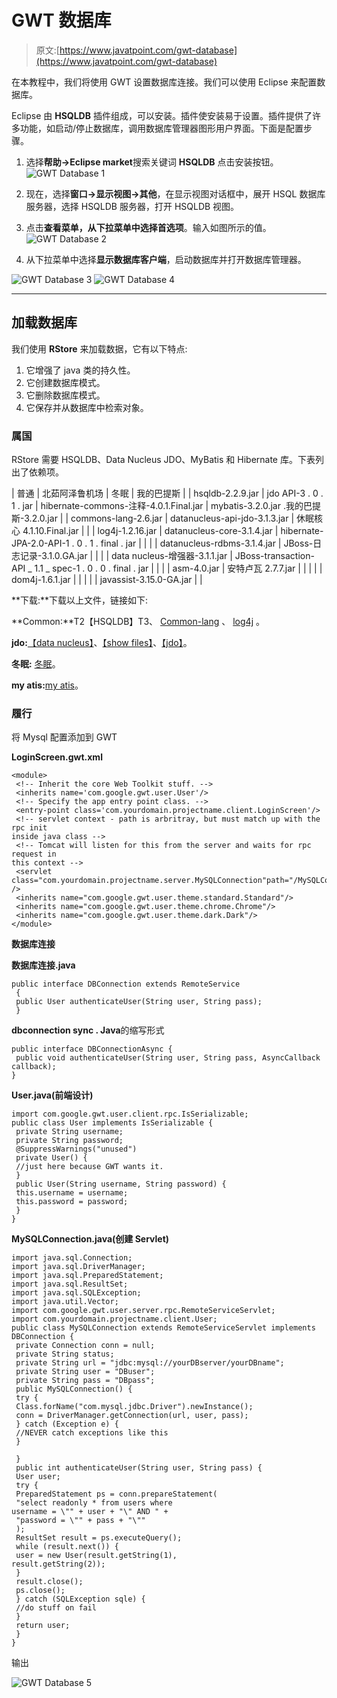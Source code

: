 # GWT 数据库

> 原文:[https://www.javatpoint.com/gwt-database](https://www.javatpoint.com/gwt-database)

在本教程中，我们将使用 GWT 设置数据库连接。我们可以使用 Eclipse 来配置数据库。

Eclipse 由 **HSQLDB** 插件组成，可以安装。插件使安装易于设置。插件提供了许多功能，如启动/停止数据库，调用数据库管理器图形用户界面。下面是配置步骤。

1.  选择**帮助→Eclipse market**搜索关键词 **HSQLDB** 点击安装按钮。
![GWT Database 1](../Images/899d72b4c7516b706e1a6cdf845ba3ff.png)

3.  现在，选择**窗口→显示视图→其他**，在显示视图对话框中，展开 HSQL 数据库服务器，选择 HSQLDB 服务器，打开 HSQLDB 视图。
4.  点击**查看菜单，从下拉菜单中选择首选项**。输入如图所示的值。
![GWT Database 2](../Images/163f75be7853a4b899a3273bc21a186f.png)

6.  从下拉菜单中选择**显示数据库客户端**，启动数据库并打开数据库管理器。

![GWT Database 3](../Images/97d08f0fc88a65822d00c666f8adaac1.png)
![GWT Database 4](../Images/9e215c25b78f9b25238f26934cc900ad.png)

* * *

## 加载数据库

我们使用 **RStore** 来加载数据，它有以下特点:

1.  它增强了 java 类的持久性。
2.  它创建数据库模式。
3.  它删除数据库模式。
4.  它保存并从数据库中检索对象。

### 属国

RStore 需要 HSQLDB、Data Nucleus JDO、MyBatis 和 Hibernate 库。下表列出了依赖项。

| 普通 | 北茹阿泽鲁机场 | 冬眠 | 我的巴提斯 |
| hsqldb-2.2.9.jar | jdo API-3 . 0 . 1 . jar | hibernate-commons-注释-4.0.1.Final.jar | mybatis-3.2.0.jar .我的巴提斯-3.2.0.jar |
| commons-lang-2.6.jar | datanucleus-api-jdo-3.1.3.jar | 休眠核心 4.1.10.Final.jar |  |
| log4j-1.2.16.jar | datanucleus-core-3.1.4.jar | hibernate-JPA-2.0-API-1 . 0 . 1 . final . jar |  |
|  | datanucleus-rdbms-3.1.4.jar | JBoss-日志记录-3.1.0.GA.jar |  |
|  | data nucleus-增强器-3.1.1.jar | JBoss-transaction-API _ 1.1 _ spec-1 . 0 . 0 . final . jar |  |
|  | asm-4.0.jar | 安特卢瓦 2.7.7.jar |  |
|  |  | dom4j-1.6.1.jar |  |
|  |  | javassist-3.15.0-GA.jar |  |

**下载:**下载以上文件，链接如下:

**Common:**T2【HSQLDB】T3、 [Common-lang](https://commons.apache.org/proper/commons-lang//download_lang.cgi) 、 [log4j](https://logging.apache.org/log4j/1.2/download.html) 。

**jdo:**[【data nucleus】](https://sourceforge.net/projects/datanucleus/files/datanucleus-accessplatform/)、[【show files】](http://forge.ow2.org/project/showfiles.php?group_id=23)、[【jdo】](https://db.apache.org/jdo/downloads.html)。

**冬眠:** [冬眠](https://sourceforge.net/projects/hibernate/files/hibernate4/)。

**my atis:**[my atis](https://code.google.com/p/mybatis/)。

### 履行

将 Mysql 配置添加到 GWT

**LoginScreen.gwt.xml**

```
<module>
 <!-- Inherit the core Web Toolkit stuff. -->
 <inherits name='com.google.gwt.user.User'/>
 <!-- Specify the app entry point class. -->
 <entry-point class='com.yourdomain.projectname.client.LoginScreen'/>
 <!-- servlet context - path is arbritray, but must match up with the rpc init
inside java class -->
 <!-- Tomcat will listen for this from the server and waits for rpc request in
this context -->
 <servlet class="com.yourdomain.projectname.server.MySQLConnection"path="/MySQLConnection" />
 <inherits name="com.google.gwt.user.theme.standard.Standard"/>
 <inherits name="com.google.gwt.user.theme.chrome.Chrome"/>
 <inherits name="com.google.gwt.user.theme.dark.Dark"/>
</module>

```

**数据库连接**

**数据库连接.java**

```
public interface DBConnection extends RemoteService
 {
 public User authenticateUser(String user, String pass);
 }

```

**dbconnection sync . Java**的缩写形式

```
public interface DBConnectionAsync {
 public void authenticateUser(String user, String pass, AsyncCallback callback);
} 
```

**User.java(前端设计)**

```
import com.google.gwt.user.client.rpc.IsSerializable;
public class User implements IsSerializable {
 private String username;
 private String password;
 @SuppressWarnings("unused")
 private User() {
 //just here because GWT wants it.
 }
 public User(String username, String password) {
 this.username = username;
 this.password = password;
 }
}

```

**MySQLConnection.java(创建 Servlet)**

```
import java.sql.Connection;
import java.sql.DriverManager;
import java.sql.PreparedStatement;
import java.sql.ResultSet;
import java.sql.SQLException;
import java.util.Vector;
import com.google.gwt.user.server.rpc.RemoteServiceServlet;
import com.yourdomain.projectname.client.User;
public class MySQLConnection extends RemoteServiceServlet implements DBConnection {
 private Connection conn = null;
 private String status;
 private String url = "jdbc:mysql://yourDBserver/yourDBname";
 private String user = "DBuser";
 private String pass = "DBpass";
 public MySQLConnection() {
 try {
 Class.forName("com.mysql.jdbc.Driver").newInstance();
 conn = DriverManager.getConnection(url, user, pass);
 } catch (Exception e) {
 //NEVER catch exceptions like this
 }

 }
 public int authenticateUser(String user, String pass) {
 User user;
 try {
 PreparedStatement ps = conn.prepareStatement(
 "select readonly * from users where
username = \"" + user + "\" AND " +
 "password = \"" + pass + "\""
 );
 ResultSet result = ps.executeQuery();
 while (result.next()) {
 user = new User(result.getString(1),
result.getString(2));
 }
 result.close();
 ps.close();
 } catch (SQLException sqle) {
 //do stuff on fail
 }
 return user;
 }
}

```

输出

![GWT Database 5](../Images/1a45d380423d66d0032953e54eeb4226.png)